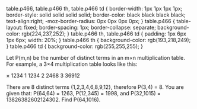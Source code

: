 

table.p466, table.p466 th, table.p466 td {
  border-width: 1px 1px 1px 1px;
  border-style: solid solid solid solid;
  border-color: black black black black;
  text-align:right;
  -moz-border-radius: 0px 0px 0px 0px;
}
table.p466 {
  table-layout: fixed;
  border-spacing: 1px;
  border-collapse: separate;
  background-color: rgb(224,237,252);
}
table.p466 th, table.p466 td {
  padding: 1px 6px 1px 6px;
  width: 20%;
}
table.p466 th { background-color: rgb(193,218,249); }
table.p466 td { background-color: rgb(255,255,255); }

Let P(m,n) be the number of distinct terms in an m&#215;n multiplication table.
For example, a 3&#215;4 multiplication table looks like this:

&#215; 1234
1 1234
2 2468
3 36912

There are 8 distinct terms {1,2,3,4,6,8,9,12}, therefore P(3,4) = 8.
You are given that:
P(64,64) = 1263,
P(12,345) = 1998, and
P(32,1015) = 13826382602124302.
Find P(64,1016).
